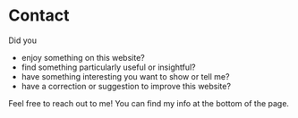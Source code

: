 # Contact

Did you 
- enjoy something on this website? 
- find something particularly useful or insightful? 
- have something interesting you want to show or tell me? 
- have a correction or suggestion to improve this website?

Feel free to reach out to me! You can find my info at the bottom of the page.




